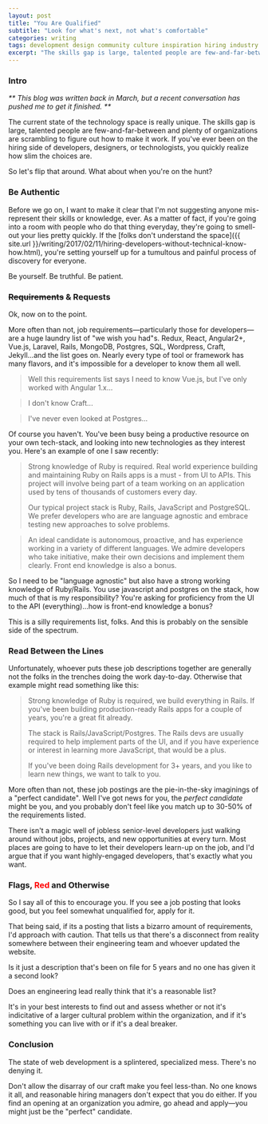 ```yaml
---
layout: post
title: "You Are Qualified"
subtitle: "Look for what's next, not what's comfortable"
categories: writing
tags: development design community culture inspiration hiring industry
excerpt: "The skills gap is large, talented people are few-and-far-between and plenty of organizations are scrambling to figure out how to make it work. If you've ever been on the hiring side of developers, designers, or technologists, you quickly realize how slim the choices are. What if you're on the hunt?"
---
```


### Intro

_** This blog was written back in March, but a recent conversation has pushed me to get it finished. **_

The current state of the technology space is really unique. The skills gap is large, talented people are few-and-far-between and plenty of organizations are scrambling to figure out how to make it work. If you've ever been on the hiring side of developers, designers, or technologists, you quickly realize how slim the choices are.

So let's flip that around. What about when you're on the hunt?

### Be Authentic

Before we go on, I want to make it clear that I'm not suggesting anyone mis-represent their skills or knowledge, ever. As a matter of fact, if you're going into a room with people who do that thing everyday, they're going to smell-out your lies pretty quickly. If the [folks don't understand the space]({{ site.url }}/writing/2017/02/11/hiring-developers-without-technical-know-how.html), you're setting yourself up for a tumultous and painful process of discovery for everyone.

Be yourself. Be truthful. Be patient.

### ~~Requirements~~ & Requests

Ok, now on to the point. 

More often than not, job requirements&mdash;particularly those for developers&mdash;are a huge laundry list of "we wish you had"s. Redux, React, Angular2+, Vue.js, Laravel, Rails, MongoDB, Postgres, SQL, Wordpress, Craft, Jekyll...and the list goes on. Nearly every type of tool or framework has many flavors, and it's impossible for a developer to know them all well. 

>Well this requirements list says I need to know Vue.js, but I've only worked with Angular 1.x...

>I don't know Craft...

>I've never even looked at Postgres...

Of course you haven't. You've been busy being a productive resource on your own tech-stack, and looking into new technologies as they interest you. Here's an example of one I saw recently:

>Strong knowledge of Ruby is required. Real world experience building and maintaining Ruby on Rails apps is a must - from UI to APIs. This project will involve being part of a team working on an application used by tens of thousands of customers every day.
>
>Our typical project stack is Ruby, Rails, JavaScript and PostgreSQL. We prefer developers who are are language agnostic and embrace testing new approaches to solve problems.

>An ideal candidate is autonomous, proactive, and has experience working in a variety of different languages. We admire developers who take initiative, make their own decisions and implement them clearly. Front end knowledge is also a bonus.

So I need to be "language agnostic" but also have a strong working knowledge of Ruby/Rails. You use javascript and postgres on the stack, how much of that is my responsibility? You're asking for proficiency from the UI to the API (everything)...how is front-end knowledge a bonus?

This is a silly requirements list, folks. And this is probably on the sensible side of the spectrum.

### Read Between the Lines

Unfortunately, whoever puts these job descriptions together are generally not the folks in the trenches doing the work day-to-day. Otherwise that example might read something like this:

>Strong knowledge of Ruby is required, we build everything in Rails. If you've been building production-ready Rails apps for a couple of years, you're a great fit already.
>
>The stack is  Rails/JavaScript/Postgres. The Rails devs are usually required to help implement parts of the UI, and if you have experience or interest in learning more JavaScript, that would be a plus.
>
>If you've been doing Rails development for 3+ years, and you like to learn new things, we want to talk to you.

More often than not, these job postings are the pie-in-the-sky imaginings of a "perfect candidate". Well I've got news for you, the _perfect candidate_ might be you, and you probably don't feel like you match up to 30-50% of the requirements listed.

There isn't a magic well of jobless senior-level developers just walking around without jobs, projects, and new opportunities at every turn. Most places are going to have to let their developers learn-up on the job, and I'd argue that if you want highly-engaged developers, that's exactly what you want.

### Flags, <span style="color:red">Red</span> and Otherwise

So I say all of this to encourage you. If you see a job posting that looks good, but you feel somewhat unqualified for, apply for it. 

That being said, if its a posting that lists a bizarro amount of requirements, I'd approach with caution. That tells us that there's a disconnect from reality somewhere between their engineering team and whoever updated the website. 

Is it just a description that's been on file for 5 years and no one has given it a second look? 

Does an engineering lead really think that it's a reasonable list? 

It's in your best interests to find out and assess whether or not it's indicitative of a larger cultural problem within the organization, and if it's something you can live with or if it's a deal breaker.

### Conclusion

The state of web development is a splintered, specialized mess. There's no denying it. 

Don't allow the disarray of our craft make you feel less-than. No one knows it all, and reasonable hiring managers don't expect that you do either. If you find an opening at an organization you admire, go ahead and apply&mdash;you might just be the "perfect" candidate.
